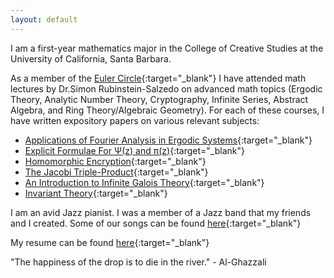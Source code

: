 ```yaml
---
layout: default
---
```


I am a first-year mathematics major in the College of Creative Studies at the University of California, Santa Barbara. 

As a member of the [Euler Circle](http://eulercircle.com){:target="_blank"} I have attended math lectures by Dr.Simon Rubinstein-Salzedo on advanced math topics (Ergodic Theory, Analytic Number Theory, Cryptography, Infinite Series, Abstract Algebra, and Ring Theory/Algebraic Geometry). For each of these courses, I have written expository papers on various relevant subjects:

* [Applications of Fourier Analysis in Ergodic Systems](http://simonrs.com/eulercircle/ergodictheory/krishna-rushil-fourier.pdf){:target="_blank"}
* [Explicit Formulae For &Psi;(z) and &pi;(z)](http://simonrs.com/eulercircle/analyticnt/krishna-explicit.pdf){:target="_blank"}
* [Homomorphic Encryption](http://simonrs.com/eulercircle/crypto2019/saadiq-rushil-krishna-homomorphic.pdf){:target="_blank"}
* [The Jacobi Triple-Product](http://simonrs.com/eulercircle/infiniteseries/krishna-tripleprod.pdf){:target="_blank"}
* [An Introduction to Infinite Galois Theory](http://simonrs.com/eulercircle/algebra2020/krishna-infinitegalois.pdf){:target="_blank"}
* [Invariant Theory](http://simonrs.com/eulercircle/rtag2020/krishna-invariant.pdf){:target="_blank"}

I am an avid Jazz pianist. I was a member of a Jazz band that my friends and I created. Some of our songs can be found [here](https://www.youtube.com/channel/UCd8hTfZHh_n0LqAocn8IXTw){:target="_blank"}

My resume can be found [here](/cv.pdf){:target="_blank"}



"The happiness of the drop is to die in the river." - Al-Ghazzali
